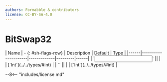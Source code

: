 ```yaml
---
authors: Formabble & contributors
license: CC-BY-SA-4.0
---
```



# BitSwap32

<div class="sh-parameters" markdown="1">
| Name | - {: #sh-flags-row} | Description | Default | Type |
|------|---------------------|-------------|---------|------|
| `<input>` || | | [`Int`](../../types/#int) |
| `<output>` || | | [`Int`](../../types/#int) |

</div>



--8<-- "includes/license.md"


